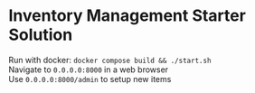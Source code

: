 # Inventory Management Starter Solution

Run with docker: `docker compose build && ./start.sh`  
Navigate to `0.0.0.0:8000` in a web browser  
Use `0.0.0.0:8000/admin` to setup new items  
